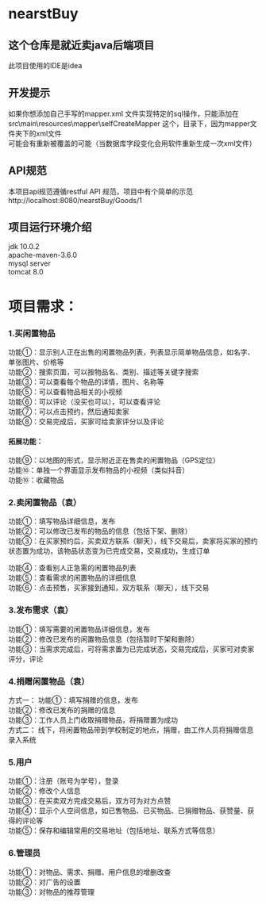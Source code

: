 # nearstBuy
## 这个仓库是就近卖java后端项目

此项目使用的IDE是idea
## 开发提示

 如果你想添加自己手写的mapper.xml 文件实现特定的sql操作，只能添加在 src\main\resources\mapper\selfCreateMapper 这个，目录下，因为mapper文件夹下的xml文件</br>
 可能会有重新被覆盖的可能（当数据库字段变化会用软件重新生成一次xml文件）</br>
 
 ## API规范
  本项目api规范遵循restful API 规范，项目中有个简单的示范 http://localhost:8080/nearstBuy/Goods/1 
 
 ## 项目运行环境介绍
 
 jdk 10.0.2 </br>
 apache-maven-3.6.0 </br>
 mysql server </br>
 tomcat 8.0 </br>
 
 # 项目需求：
 ### 1.买闲置物品
功能①：显示别人正在出售的闲置物品列表，列表显示简单物品信息，如名字、单张图片、价格等 </br>
功能②：搜索页面，可以按物品名、类别、描述等关键字搜索</br>
功能③：可以查看每个物品的详情，图片、名称等</br>
功能⑤：可以查看物品相关的小视频 </br>
功能⑥：可以评论（没买也可以），可以查看评论</br>
功能⑦：可以点击预约，然后通知卖家</br>
功能⑧：交易完成后，买家可给卖家评分以及评论</br>
#### 拓展功能：</br>
功能⑨：以地图的形式，显示附近正在售卖的闲置物品（GPS定位）</br>
功能⑩：单独一个界面显示发布物品的小视频（类似抖音）</br>
功能⑩：收藏物品 </br>

### 2.卖闲置物品（袁）
功能①：填写物品详细信息，发布</br>
功能②：可以修改已发布的物品的信息（包括下架、删除）</br>
功能③：在买家预约后，买卖双方联系（聊天），线下交易后，卖家将买家的预约状态置为成功，该物品状态变为已完成交易，交易成功，生成订单</br>

功能④：查看别人正急需的闲置物品列表</br>
功能⑤：查看需求的闲置物品的详细信息</br>
功能⑥：点击预售，买家接到通知，双方联系（聊天），线下交易</br>

### 3.发布需求（袁）</br>
功能①：填写需要的闲置物品详细信息，发布</br>
功能②：修改已发布的闲置物品信息（包括暂时下架和删除）</br>
功能③：当需求完成后，可将需求置为已完成状态，交易完成后，买家可对卖家评分，评论</br>

### 4.捐赠闲置物品（袁）
方式一：
功能①：填写捐赠的信息，发布</br>
功能②：修改已发布的捐赠的信息</br>
功能③：工作人员上门收取捐赠物品，将捐赠置为成功</br>
方式二：
线下，将闲置物品带到学校制定的地点，捐赠，由工作人员将捐赠信息录入系统</br>

### 5.用户
功能①：注册（账号为学号），登录</br>
功能②：修改个人信息</br>
功能③：在买卖双方完成交易后，双方可为对方点赞</br>
功能④：显示个人空间信息，如已售物品、已买物品、已捐赠物品、获赞量、获得的评论等</br>
功能⑤：保存和编辑常用的交易地址（包括地址、联系方式等信息）</br>

### 6.管理员
功能①：对物品、需求、捐赠、用户信息的增删改查</br>
功能②：对广告的设置</br>
功能③：对物品的推荐管理</br>
